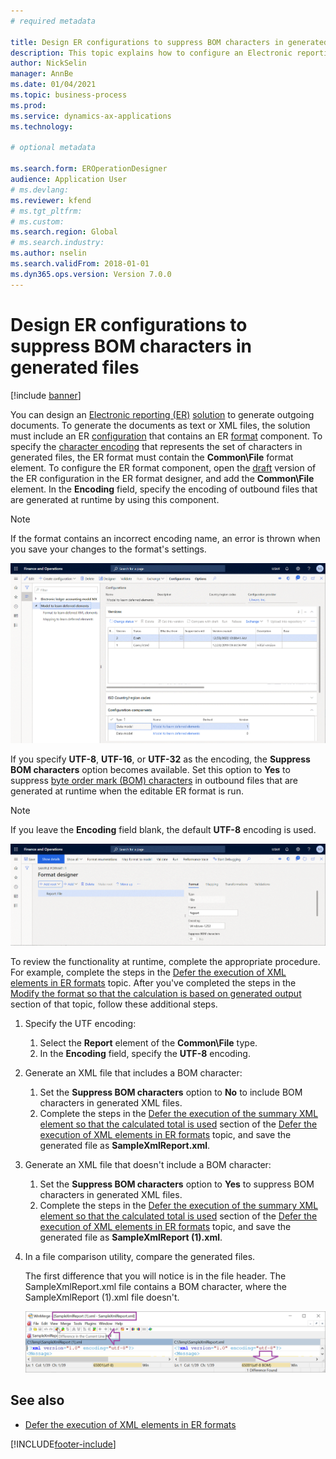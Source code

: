 ```yaml
--- 
# required metadata 
 
title: Design ER configurations to suppress BOM characters in generated files
description: This topic explains how to configure an Electronic reporting (ER) format to generate reports that suppress byte order mark (BOM) characters.
author: NickSelin
manager: AnnBe 
ms.date: 01/04/2021
ms.topic: business-process 
ms.prod:  
ms.service: dynamics-ax-applications 
ms.technology:  
 
# optional metadata 
 
ms.search.form: EROperationDesigner   
audience: Application User 
# ms.devlang:  
ms.reviewer: kfend
# ms.tgt_pltfrm:  
# ms.custom:  
ms.search.region: Global
# ms.search.industry: 
ms.author: nselin
ms.search.validFrom: 2018-01-01 
ms.dyn365.ops.version: Version 7.0.0 
---
```


# Design ER configurations to suppress BOM characters in generated files

[!include [banner](../includes/banner.md)]

You can design an [Electronic reporting (ER)](general-electronic-reporting.md) [solution](er-quick-start1-new-solution.md) to generate outgoing documents. To generate the documents as text or XML files, the solution must include an ER [configuration](general-electronic-reporting.md#Configuration) that contains an ER [format](general-electronic-reporting.md#FormatComponentOutbound) component. To specify the [character encoding](https://docs.microsoft.com/windows/win32/intl/character-sets) that represents the set of characters in generated files, the ER format must contain the **Common\\File** format element. To configure the ER format component, open the [draft](general-electronic-reporting.md#component-versioning) version of the ER configuration in the ER format designer, and add the **Common\\File** element. In the **Encoding** field, specify the encoding of outbound files that are generated at runtime by using this component.

> [!NOTE]
> If the format contains an incorrect encoding name, an error is thrown when you save your changes to the format's settings.

![Adding a root element on the Format designer page](./media/er-suppress-bom-characters-image1.gif)

If you specify **UTF-8**, **UTF-16**, or **UTF-32** as the encoding, the **Suppress BOM characters** option becomes available. Set this option to **Yes** to suppress [byte order mark (BOM) characters](https://docs.microsoft.com/globalization/encoding/byte-order-mark) in outbound files that are generated at runtime when the editable ER format is run.

> [!NOTE]
> If you leave the **Encoding** field blank, the default **UTF-8** encoding is used.

![Setting the Suppress BOM characters option on the Format designer page](./media/er-suppress-bom-characters-image2.gif)

To review the functionality at runtime, complete the appropriate procedure. For example, complete the steps in the [Defer the execution of XML elements in ER formats](er-defer-xml-element.md) topic. After you've completed the steps in the [Modify the format so that the calculation is based on generated output](er-defer-xml-element.md#modify-the-format-so-that-the-calculation-is-based-on-generated-output) section of that topic, follow these additional steps.

1. Specify the UTF encoding:

    1. Select the **Report** element of the **Common\\File** type.
    2. In the **Encoding** field, specify the **UTF-8** encoding.

2. Generate an XML file that includes a BOM character:

    1. Set the **Suppress BOM characters** option to **No** to include BOM characters in generated XML files.
    2. Complete the steps in the [Defer the execution of the summary XML element so that the calculated total is used](er-defer-xml-element.md#defer-the-execution-of-the-summary-xml-element-so-that-the-calculated-total-is-used) section of the [Defer the execution of XML elements in ER formats](er-defer-xml-element.md) topic, and save the generated file as **SampleXmlReport.xml**.

3. Generate an XML file that doesn't include a BOM character:

    1. Set the **Suppress BOM characters** option to **Yes** to suppress BOM characters in generated XML files.
    2. Complete the steps in the [Defer the execution of the summary XML element so that the calculated total is used](er-defer-xml-element.md#defer-the-execution-of-the-summary-xml-element-so-that-the-calculated-total-is-used) section of the [Defer the execution of XML elements in ER formats](er-defer-xml-element.md) topic, and save the generated file as **SampleXmlReport (1).xml**.

4. In a file comparison utility, compare the generated files.

    The first difference that you will notice is in the file header. The SampleXmlReport.xml file contains a BOM character, where the SampleXmlReport (1).xml file doesn't.

    ![Comparing generated files by using a file comparison utility](./media/er-suppress-bom-characters-image3.png)

## See also

- [Defer the execution of XML elements in ER formats](er-defer-xml-element.md)


[!INCLUDE[footer-include](../../../includes/footer-banner.md)]